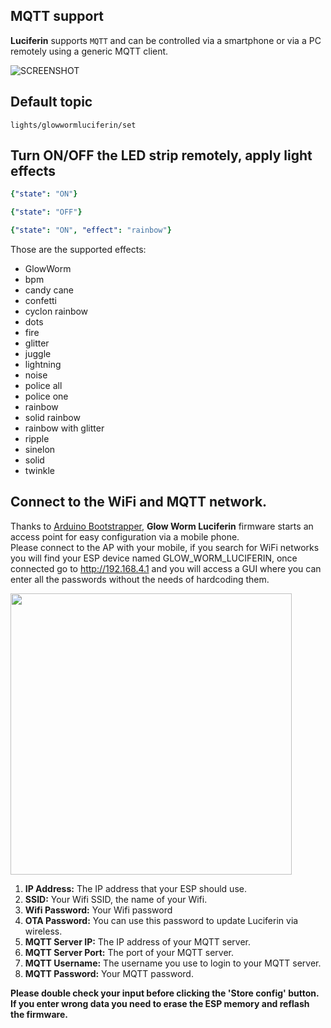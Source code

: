 ## MQTT support  

**Luciferin** supports `MQTT` and can be controlled via a smartphone or via a PC remotely using a generic MQTT client.

![SCREENSHOT](https://github.com/sblantipodi/pc_ambilight/blob/master/data/img/HA_mobile_client_screenshot.jpg)

## Default topic
```
lights/glowwormluciferin/set
```

## Turn ON/OFF the LED strip remotely, apply light effects  

```yaml
{"state": "ON"}
```
```yaml
{"state": "OFF"}
```
```yaml
{"state": "ON", "effect": "rainbow"}
```

Those are the supported effects:
- GlowWorm
- bpm
- candy cane
- confetti
- cyclon rainbow
- dots
- fire
- glitter
- juggle
- lightning
- noise
- police all
- police one
- rainbow
- solid rainbow
- rainbow with glitter
- ripple
- sinelon
- solid
- twinkle


## Connect to the WiFi and MQTT network.
Thanks to [Arduino Bootstrapper](https://github.com/sblantipodi/arduino_bootstrapper), **Glow Worm Luciferin** firmware starts an access point for easy configuration via a mobile phone.  
Please connect to the AP with your mobile, if you search for WiFi networks you will find your ESP device named GLOW_WORM_LUCIFERIN, once connected go to http://192.168.4.1 and you will access a GUI where you can enter all the passwords without the needs of hardcoding them.
 
<p align="left">
  <img width="450" src="https://raw.githubusercontent.com/sblantipodi/glow_worm_luciferin/master/data/img/luciferin_access_point.jpg">
</p>

1) **IP Address:** The IP address that your ESP should use.
2) **SSID:** Your Wifi SSID, the name of your Wifi.
3) **Wifi Password:** Your Wifi password
4) **OTA Password:** You can use this password to update Luciferin via wireless.
5) **MQTT Server IP:** The IP address of your MQTT server.
6) **MQTT Server Port:** The port of your MQTT server. 
7) **MQTT Username:** The username you use to login to your MQTT server.
8) **MQTT Password:** Your MQTT password.  
  
**Please double check your input before clicking the 'Store config' button. If you enter wrong data you need to erase the ESP memory and reflash the firmware.**